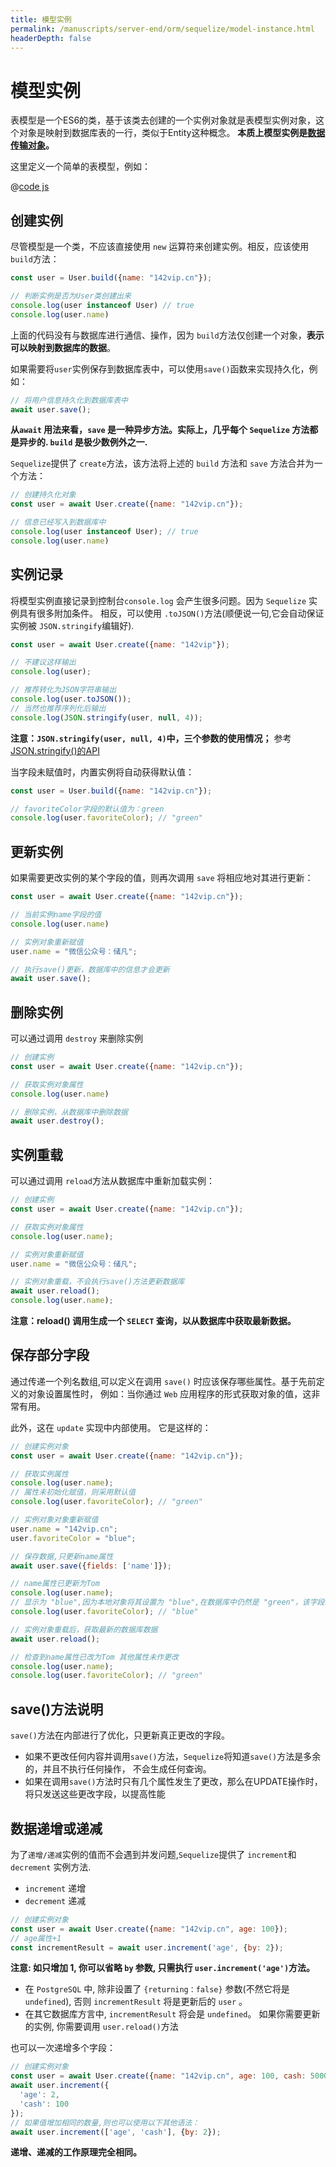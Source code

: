 ```yaml
---
title: 模型实例
permalink: /manuscripts/server-end/orm/sequelize/model-instance.html
headerDepth: false
---
```


# 模型实例

表模型是一个ES6的类，基于该类去创建的一个实例对象就是表模型实例对象，这个对象是映射到数据库表的一行，类似于Entity这种概念。
**本质上模型实例是[数据传输对象](https://en.wikipedia.org/wiki/Data_access_object)。**

这里定义一个简单的表模型，例如：

@[code js](@code/orm/sequelize/apis-demo/model-user.js)

## 创建实例

尽管模型是一个类，不应该直接使用 `new` 运算符来创建实例。相反，应该使用 `build`方法：

```js
const user = User.build({name: "142vip.cn"});

// 判断实例是否为User类创建出来
console.log(user instanceof User) // true
console.log(user.name)
```

上面的代码没有与数据库进行通信、操作，因为 `build`方法仅创建一个对象，**表示可以映射到数据库的数据**。

如果需要将`user`实例保存到数据库表中，可以使用`save()`函数来实现持久化，例如：

```js
// 将用户信息持久化到数据库表中
await user.save();
```

**从`await` 用法来看，`save` 是一种异步方法。实际上，几乎每个 `Sequelize` 方法都是异步的. `build` 是极少数例外之一.**

`Sequelize`提供了 `create`方法，该方法将上述的 `build` 方法和 `save` 方法合并为一个方法：

```js
// 创建持久化对象
const user = await User.create({name: "142vip.cn"});

// 信息已经写入到数据库中
console.log(user instanceof User); // true
console.log(user.name)
```

## 实例记录

将模型实例直接记录到控制台`console.log` 会产生很多问题。因为 `Sequelize` 实例具有很多附加条件。
相反，可以使用 `.toJSON()`方法(顺便说一句,它会自动保证实例被 `JSON.stringify`编辑好).

```js
const user = await User.create({name: "142vip"});

// 不建议这样输出
console.log(user);

// 推荐转化为JSON字符串输出
console.log(user.toJSON());
// 当然也推荐序列化后输出
console.log(JSON.stringify(user, null, 4)); 
```

**注意：`JSON.stringify(user, null, 4)`中，三个参数的使用情况；**
参考[JSON.stringify()的API](https://developer.mozilla.org/en-US/docs/Web/JavaScript/Reference/Global_Objects/JSON/stringify)

当字段未赋值时，内置实例将自动获得默认值：

```js
const user = User.build({name: "142vip.cn"});

// favoriteColor字段的默认值为：green
console.log(user.favoriteColor); // "green"
```

## 更新实例

如果需要更改实例的某个字段的值，则再次调用 `save` 将相应地对其进行更新：

```js
const user = await User.create({name: "142vip.cn"});

// 当前实例name字段的值
console.log(user.name)

// 实例对象重新赋值
user.name = "微信公众号：储凡";

// 执行save()更新，数据库中的信息才会更新
await user.save();
```

## 删除实例

可以通过调用 `destroy` 来删除实例

```js
// 创建实例
const user = await User.create({name: "142vip.cn"});

// 获取实例对象属性
console.log(user.name)

// 删除实例，从数据库中删除数据
await user.destroy();
```

## 实例重载

可以通过调用 `reload`方法从数据库中重新加载实例：

```js
// 创建实例
const user = await User.create({name: "142vip.cn"});

// 获取实例对象属性
console.log(user.name);

// 实例对象重新赋值
user.name = "微信公众号：储凡";

// 实例对象重载，不会执行save()方法更新数据库
await user.reload();
console.log(user.name); 
```

**注意：reload() 调用生成一个 `SELECT` 查询，以从数据库中获取最新数据。**

## 保存部分字段

通过传递一个列名数组,可以定义在调用 `save()` 时应该保存哪些属性。基于先前定义的对象设置属性时，
例如：当你通过 `Web` 应用程序的形式获取对象的值，这非常有用。

此外，这在 `update` 实现中内部使用。 它是这样的：

```js
// 创建实例对象
const user = await User.create({name: "142vip.cn"});

// 获取实例属性
console.log(user.name);
// 属性未初始化赋值，则采用默认值
console.log(user.favoriteColor); // "green"

// 实例对象对象重新赋值
user.name = "142vip.cn";
user.favoriteColor = "blue";

// 保存数据,只更新name属性
await user.save({fields: ['name']});

// name属性已更新为Tom
console.log(user.name);
// 显示为 "blue",因为本地对象将其设置为 "blue",在数据库中仍然是 "green"，该字段未作更新
console.log(user.favoriteColor); // "blue"

// 实例对象重载后，获取最新的数据库数据
await user.reload();

// 检查到name属性已改为Tom 其他属性未作更改
console.log(user.name);
console.log(user.favoriteColor); // "green"
```

## save()方法说明

`save()`方法在内部进行了优化，只更新真正更改的字段。

- 如果不更改任何内容并调用`save()`方法，`Sequelize`将知道`save()`方法是多余的，并且不执行任何操作，
  不会生成任何查询。
- 如果在调用`save()`方法时只有几个属性发生了更改，那么在UPDATE操作时，将只发送这些更改字段，以提高性能

## 数据递增或递减

为了`递增/递减`实例的值而不会遇到并发问题,`Sequelize`提供了 `increment`和 `decrement` 实例方法.

- `increment` 递增
- `decrement` 递减

```js
// 创建实例对象
const user = await User.create({name: "142vip.cn", age: 100});
// age属性+1
const incrementResult = await user.increment('age', {by: 2});
```

**注意: 如只增加 1, 你可以省略 `by` 参数, 只需执行 `user.increment('age')`方法。**

- 在 `PostgreSQL` 中, 除非设置了 `{returning：false}` 参数(不然它将是 `undefined`),
  否则 `incrementResult` 将是更新后的  `user` 。
- 在其它数据库方言中, `incrementResult` 将会是 `undefined`。 如果你需要更新的实例, 你需要调用 `user.reload()`方法

也可以一次递增多个字段：

```js
// 创建实例对象
const user = await User.create({name: "142vip.cn", age: 100, cash: 5000});
await user.increment({
  'age': 2,
  'cash': 100
});
// 如果值增加相同的数量,则也可以使用以下其他语法：
await user.increment(['age', 'cash'], {by: 2});
```

**递增、递减的工作原理完全相同。**
